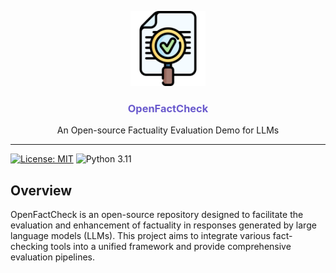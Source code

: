 <!--
title: OpenFactCheck
emoji: ✅
colorFrom: yellow
colorTo: orange
sdk: gradio
app_file: src/openfactcheck/app/app.py
pinned: true
-->

<p align="center">
  <img alt="OpenFactCheck Logo" src="assets/splash.png" height="120" />
  <h3 align="center" style="color:SlateBlue;">OpenFactCheck</h3>
  <p align="center">An Open-source Factuality Evaluation Demo for LLMs</p>
</p>

---

[![License: MIT](https://img.shields.io/badge/License-MIT-green.svg)](https://github.com/IINemo/isanlp_srl_framebank/blob/master/LICENSE)
![Python 3.11](https://img.shields.io/badge/python-3.11-blue.svg)

## Overview
OpenFactCheck is an open-source repository designed to facilitate the evaluation and enhancement of factuality in responses generated by large language models (LLMs). This project aims to integrate various fact-checking tools into a unified framework and provide comprehensive evaluation pipelines.
